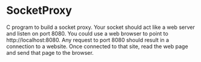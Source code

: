 # SocketProxy
C program to build a socket proxy. Your socket should act like a web server and listen on port 8080. You could use a web browser to point to http://localhost:8080. Any request to port 8080 should result in a connection to a website. Once connected to that site, read the web page and send that page to the browser.
